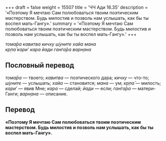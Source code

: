 +++
draft = false
weight = 15507
title = 'ЧЧ Ади 16.35'
description = '«Поэтому Я мечтаю Сам полюбоваться твоим поэтическим мастерством. Будь милостив и позволь нам услышать, как бы ты воспел мать-Гангу».'
summary = '«Поэтому Я мечтаю Сам полюбоваться твоим поэтическим мастерством. Будь милостив и позволь нам услышать, как бы ты воспел мать-Гангу».'
+++

_тома̄ра кавитва кичху ш́уните хайа мана  
кр̣па̄ кари’ кара йади ган̇га̄ра варн̣ана_

## Пословный перевод

_тома̄ра_ — твоего; _кавитва_ — поэтического дара; _кичху_ — что-то; _ш́уните_ — услышать; _хайа_ — становится; _мана_ — ум; _кр̣па̄_ — милость; _кари’_ — явив Мне; _кара_ — сделай; _йади_ — если; _ган̇га̄ра_ — матери-Ганги; _варн̣ана_ — описание.

## Перевод

**«Поэтому Я мечтаю Сам полюбоваться твоим поэтическим мастерством. Будь милостив и позволь нам услышать, как бы ты воспел мать-Гангу».**
